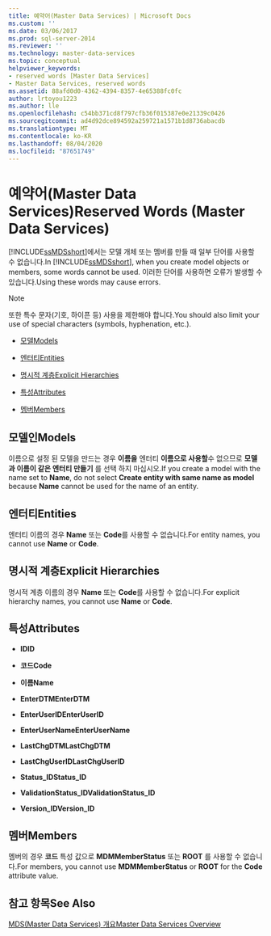 ```yaml
---
title: 예약어(Master Data Services) | Microsoft Docs
ms.custom: ''
ms.date: 03/06/2017
ms.prod: sql-server-2014
ms.reviewer: ''
ms.technology: master-data-services
ms.topic: conceptual
helpviewer_keywords:
- reserved words [Master Data Services]
- Master Data Services, reserved words
ms.assetid: 88afd0d0-4362-4394-8357-4e65388fc0fc
author: lrtoyou1223
ms.author: lle
ms.openlocfilehash: c54bb371cd8f797cfb36f015387e0e21339c0426
ms.sourcegitcommit: ad4d92dce894592a259721a1571b1d8736abacdb
ms.translationtype: MT
ms.contentlocale: ko-KR
ms.lasthandoff: 08/04/2020
ms.locfileid: "87651749"
---
```

# <a name="reserved-words-master-data-services"></a><span data-ttu-id="c86c1-102">예약어(Master Data Services)</span><span class="sxs-lookup"><span data-stu-id="c86c1-102">Reserved Words (Master Data Services)</span></span>
  <span data-ttu-id="c86c1-103">[!INCLUDE[ssMDSshort](../includes/ssmdsshort-md.md)]에서는 모델 개체 또는 멤버를 만들 때 일부 단어를 사용할 수 없습니다.</span><span class="sxs-lookup"><span data-stu-id="c86c1-103">In [!INCLUDE[ssMDSshort](../includes/ssmdsshort-md.md)], when you create model objects or members, some words cannot be used.</span></span> <span data-ttu-id="c86c1-104">이러한 단어를 사용하면 오류가 발생할 수 있습니다.</span><span class="sxs-lookup"><span data-stu-id="c86c1-104">Using these words may cause errors.</span></span>  
  
> [!NOTE]  
>  <span data-ttu-id="c86c1-105">또한 특수 문자(기호, 하이픈 등) 사용을 제한해야 합니다.</span><span class="sxs-lookup"><span data-stu-id="c86c1-105">You should also limit your use of special characters (symbols, hyphenation, etc.).</span></span>  
  
-   [<span data-ttu-id="c86c1-106">모델</span><span class="sxs-lookup"><span data-stu-id="c86c1-106">Models</span></span>](#models)  
  
-   [<span data-ttu-id="c86c1-107">엔터티</span><span class="sxs-lookup"><span data-stu-id="c86c1-107">Entities</span></span>](#entities)  
  
-   [<span data-ttu-id="c86c1-108">명시적 계층</span><span class="sxs-lookup"><span data-stu-id="c86c1-108">Explicit Hierarchies</span></span>](#exhierarchies)  
  
-   [<span data-ttu-id="c86c1-109">특성</span><span class="sxs-lookup"><span data-stu-id="c86c1-109">Attributes</span></span>](#attributes)  
  
-   [<span data-ttu-id="c86c1-110">멤버</span><span class="sxs-lookup"><span data-stu-id="c86c1-110">Members</span></span>](#members)  
  
##  <a name="models"></a><a name="models"></a><span data-ttu-id="c86c1-111">모델인</span><span class="sxs-lookup"><span data-stu-id="c86c1-111">Models</span></span>  
 <span data-ttu-id="c86c1-112">이름으로 설정 된 모델을 만드는 경우 **이름을** 엔터티 **이름으로 사용할**수 없으므로 **모델과 이름이 같은 엔터티 만들기** 를 선택 하지 마십시오.</span><span class="sxs-lookup"><span data-stu-id="c86c1-112">If you create a model with the name set to **Name**, do not select **Create entity with same name as model** because **Name** cannot be used for the name of an entity.</span></span>  
  
##  <a name="entities"></a><a name="entities"></a><span data-ttu-id="c86c1-113">엔터티</span><span class="sxs-lookup"><span data-stu-id="c86c1-113">Entities</span></span>  
 <span data-ttu-id="c86c1-114">엔터티 이름의 경우 **Name** 또는 **Code**를 사용할 수 없습니다.</span><span class="sxs-lookup"><span data-stu-id="c86c1-114">For entity names, you cannot use **Name** or **Code**.</span></span>  
  
##  <a name="explicit-hierarchies"></a><a name="exhierarchies"></a><span data-ttu-id="c86c1-115">명시적 계층</span><span class="sxs-lookup"><span data-stu-id="c86c1-115">Explicit Hierarchies</span></span>  
 <span data-ttu-id="c86c1-116">명시적 계층 이름의 경우 **Name** 또는 **Code**를 사용할 수 없습니다.</span><span class="sxs-lookup"><span data-stu-id="c86c1-116">For explicit hierarchy names, you cannot use **Name** or **Code**.</span></span>  
  
##  <a name="attributes"></a><a name="attributes"></a><span data-ttu-id="c86c1-117">특성</span><span class="sxs-lookup"><span data-stu-id="c86c1-117">Attributes</span></span>  
  
-   <span data-ttu-id="c86c1-118">**ID**</span><span class="sxs-lookup"><span data-stu-id="c86c1-118">**ID**</span></span>  
  
-   <span data-ttu-id="c86c1-119">**코드**</span><span class="sxs-lookup"><span data-stu-id="c86c1-119">**Code**</span></span>  
  
-   <span data-ttu-id="c86c1-120">**이름**</span><span class="sxs-lookup"><span data-stu-id="c86c1-120">**Name**</span></span>  
  
-   <span data-ttu-id="c86c1-121">**EnterDTM**</span><span class="sxs-lookup"><span data-stu-id="c86c1-121">**EnterDTM**</span></span>  
  
-   <span data-ttu-id="c86c1-122">**EnterUserID**</span><span class="sxs-lookup"><span data-stu-id="c86c1-122">**EnterUserID**</span></span>  
  
-   <span data-ttu-id="c86c1-123">**EnterUserName**</span><span class="sxs-lookup"><span data-stu-id="c86c1-123">**EnterUserName**</span></span>  
  
-   <span data-ttu-id="c86c1-124">**LastChgDTM**</span><span class="sxs-lookup"><span data-stu-id="c86c1-124">**LastChgDTM**</span></span>  
  
-   <span data-ttu-id="c86c1-125">**LastChgUserID**</span><span class="sxs-lookup"><span data-stu-id="c86c1-125">**LastChgUserID**</span></span>  
  
-   <span data-ttu-id="c86c1-126">**Status_ID**</span><span class="sxs-lookup"><span data-stu-id="c86c1-126">**Status_ID**</span></span>  
  
-   <span data-ttu-id="c86c1-127">**ValidationStatus_ID**</span><span class="sxs-lookup"><span data-stu-id="c86c1-127">**ValidationStatus_ID**</span></span>  
  
-   <span data-ttu-id="c86c1-128">**Version_ID**</span><span class="sxs-lookup"><span data-stu-id="c86c1-128">**Version_ID**</span></span>  
  
##  <a name="members"></a><a name="members"></a><span data-ttu-id="c86c1-129">멤버</span><span class="sxs-lookup"><span data-stu-id="c86c1-129">Members</span></span>  
 <span data-ttu-id="c86c1-130">멤버의 경우 **코드** 특성 값으로 **MDMMemberStatus** 또는 **ROOT** 를 사용할 수 없습니다.</span><span class="sxs-lookup"><span data-stu-id="c86c1-130">For members, you cannot use **MDMMemberStatus** or **ROOT** for the **Code** attribute value.</span></span>  
  
## <a name="see-also"></a><span data-ttu-id="c86c1-131">참고 항목</span><span class="sxs-lookup"><span data-stu-id="c86c1-131">See Also</span></span>  
 [<span data-ttu-id="c86c1-132">MDS(Master Data Services) 개요</span><span class="sxs-lookup"><span data-stu-id="c86c1-132">Master Data Services Overview</span></span>](master-data-services-overview-mds.md)  
  
  
